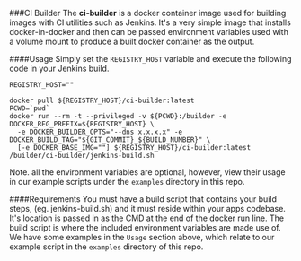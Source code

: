 ###CI Builder
The **ci-builder** is a docker container image used for building images with
CI utilities such as Jenkins. It's a very simple image that installs docker-in-docker
and then can be passed environment variables used with a volume mount to produce
a built docker container as the output.


####Usage
Simply set the `REGISTRY_HOST` variable and execute the following code in your Jenkins build.

```
REGISTRY_HOST=""

docker pull ${REGISTRY_HOST}/ci-builder:latest
PCWD=`pwd`
docker run --rm -t --privileged -v ${PCWD}:/builder -e DOCKER_REG_PREFIX=${REGISTRY_HOST} \
  -e DOCKER_BUILDER_OPTS="--dns x.x.x.x" -e DOCKER_BUILD_TAG="${GIT_COMMIT}_${BUILD_NUMBER}" \
  [-e DOCKER_BASE_IMG=""] ${REGISTRY_HOST}/ci-builder:latest /builder/ci-builder/jenkins-build.sh
```

Note. all the environment variables are optional, however, view their usage in our example scripts
under the `examples` directory in this repo.


####Requirements
You must have a build script that contains your build steps, (eg. jenkins-build.sh) and it must reside
within your apps codebase. It's location is passed in as the CMD at the end of the docker run line.
The build script is where the included environment variables are made use of. We have some examples in
the `Usage` section above, which relate to our example script in the `examples` directory of this repo.
